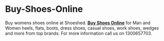 # Buy-Shoes-Online
Buy womens shoes online at Shoeshed. <a href="http://shoeshed.com.au"><b>Buy Shoes Online</b></a> for Man and Women heels, flats, boots, dress shoes, casual shoes, work shoes, wedges and more from top brands. For more information call us on  1300657703.
